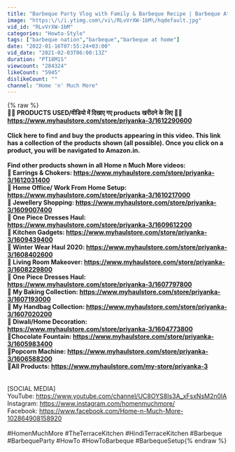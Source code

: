```yaml
---
title: "Barbeque Party Vlog with Family & Barbeque Recipe | Barbeque At Home ~ Home 'n' Much More"
image: "https:\/\/i.ytimg.com\/vi\/RLvVrXW-1bM\/hqdefault.jpg"
vid_id: "RLvVrXW-1bM"
categories: "Howto-Style"
tags: ["barbeque nation","barbeque","barbeque at home"]
date: "2022-01-16T07:55:24+03:00"
vid_date: "2021-02-03T06:00:13Z"
duration: "PT18M1S"
viewcount: "284324"
likeCount: "5945"
dislikeCount: ""
channel: "Home 'n' Much More"
---
```

{% raw %}******************************************************************************<br />💖💖 PRODUCTS USED/वीडियो में दिखाए गए products खरीदने के लिए 💖💖 <br /><a rel="nofollow" target="blank" href="https://www.myhaulstore.com/store/priyanka-3/1612290600">https://www.myhaulstore.com/store/priyanka-3/1612290600</a><br /><br />Click here to find and buy the products appearing in this video. This link has a collection of the products shown (all possible). Once you click on a product, you will be navigated to Amazon.in.<br /><br />Find other products shown in all Home n Much More videos:<br />💖 Earrings &amp; Chokers: <a rel="nofollow" target="blank" href="https://www.myhaulstore.com/store/priyanka-3/1612031400">https://www.myhaulstore.com/store/priyanka-3/1612031400</a><br />💖 Home Office/ Work From Home Setup: <a rel="nofollow" target="blank" href="https://www.myhaulstore.com/store/priyanka-3/1610217000">https://www.myhaulstore.com/store/priyanka-3/1610217000</a><br />💖 Jewellery Shopping: <a rel="nofollow" target="blank" href="https://www.myhaulstore.com/store/priyanka-3/1609007400">https://www.myhaulstore.com/store/priyanka-3/1609007400</a> <br />💖 One Piece Dresses Haul: <a rel="nofollow" target="blank" href="https://www.myhaulstore.com/store/priyanka-3/1609612200">https://www.myhaulstore.com/store/priyanka-3/1609612200</a><br />💖 Kitchen Gadgets: <a rel="nofollow" target="blank" href="https://www.myhaulstore.com/store/priyanka-3/1609439400">https://www.myhaulstore.com/store/priyanka-3/1609439400</a><br />💖 Winter Wear Haul 2020: <a rel="nofollow" target="blank" href="https://www.myhaulstore.com/store/priyanka-3/1608402600">https://www.myhaulstore.com/store/priyanka-3/1608402600</a><br />💖 Living Room Makeover: <a rel="nofollow" target="blank" href="https://www.myhaulstore.com/store/priyanka-3/1608229800">https://www.myhaulstore.com/store/priyanka-3/1608229800</a><br />💖 One Piece Dresses Haul: <a rel="nofollow" target="blank" href="https://www.myhaulstore.com/store/priyanka-3/1607797800">https://www.myhaulstore.com/store/priyanka-3/1607797800</a><br />💖 My Baking Collection: <a rel="nofollow" target="blank" href="https://www.myhaulstore.com/store/priyanka-3/1607193000">https://www.myhaulstore.com/store/priyanka-3/1607193000</a><br />💖 My Handbag Collection: <a rel="nofollow" target="blank" href="https://www.myhaulstore.com/store/priyanka-3/1607020200">https://www.myhaulstore.com/store/priyanka-3/1607020200</a><br />💖 Diwali/Home Decoration: <a rel="nofollow" target="blank" href="https://www.myhaulstore.com/store/priyanka-3/1604773800">https://www.myhaulstore.com/store/priyanka-3/1604773800</a><br />💖Chocolate Fountain: <a rel="nofollow" target="blank" href="https://www.myhaulstore.com/store/priyanka-3/1605983400">https://www.myhaulstore.com/store/priyanka-3/1605983400</a><br />💖Popcorn Machine: <a rel="nofollow" target="blank" href="https://www.myhaulstore.com/store/priyanka-3/1606588200">https://www.myhaulstore.com/store/priyanka-3/1606588200</a><br />💖All Products: <a rel="nofollow" target="blank" href="https://www.myhaulstore.com/my-store/priyanka-3">https://www.myhaulstore.com/my-store/priyanka-3</a><br />******************************************************************************<br /><br />[SOCIAL MEDIA]<br />YouTube: <a rel="nofollow" target="blank" href="https://www.youtube.com/channel/UC8OYS8Is3A_xFsxNsM2n0lA">https://www.youtube.com/channel/UC8OYS8Is3A_xFsxNsM2n0lA</a><br />Instagram: <a rel="nofollow" target="blank" href="https://www.instagram.com/homenmuchmore/">https://www.instagram.com/homenmuchmore/</a><br />Facebook: <a rel="nofollow" target="blank" href="https://www.facebook.com/Home-n-Much-More-102864908158920">https://www.facebook.com/Home-n-Much-More-102864908158920</a><br /><br />#HomenMuchMore #TheTerraceKitchen #HindiTerraceKitchen #Barbeque #BarbequeParty #HowTo #HowToBarbeque #BarbequeSetup{% endraw %}
